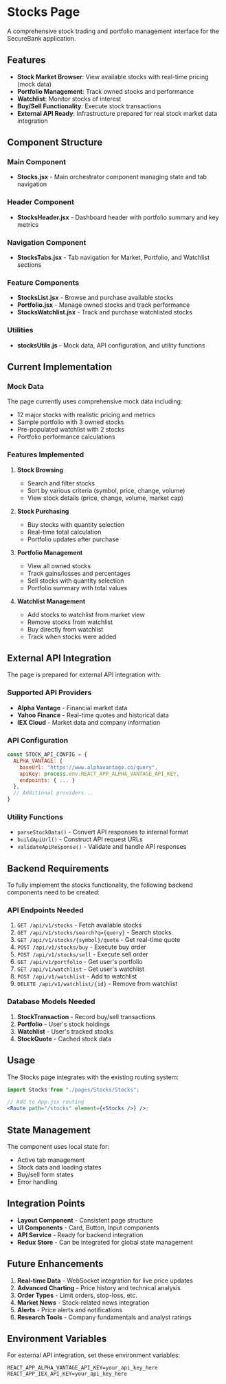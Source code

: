 # Stocks Page

A comprehensive stock trading and portfolio management interface for the SecureBank application.

## Features

-   **Stock Market Browser**: View available stocks with real-time pricing (mock data)
-   **Portfolio Management**: Track owned stocks and performance
-   **Watchlist**: Monitor stocks of interest
-   **Buy/Sell Functionality**: Execute stock transactions
-   **External API Ready**: Infrastructure prepared for real stock market data integration

## Component Structure

### Main Component

-   **Stocks.jsx** - Main orchestrator component managing state and tab navigation

### Header Component

-   **StocksHeader.jsx** - Dashboard header with portfolio summary and key metrics

### Navigation Component

-   **StocksTabs.jsx** - Tab navigation for Market, Portfolio, and Watchlist sections

### Feature Components

-   **StocksList.jsx** - Browse and purchase available stocks
-   **Portfolio.jsx** - Manage owned stocks and track performance
-   **StocksWatchlist.jsx** - Track and purchase watchlisted stocks

### Utilities

-   **stocksUtils.js** - Mock data, API configuration, and utility functions

## Current Implementation

### Mock Data

The page currently uses comprehensive mock data including:

-   12 major stocks with realistic pricing and metrics
-   Sample portfolio with 3 owned stocks
-   Pre-populated watchlist with 2 stocks
-   Portfolio performance calculations

### Features Implemented

1. **Stock Browsing**

    - Search and filter stocks
    - Sort by various criteria (symbol, price, change, volume)
    - View stock details (price, change, volume, market cap)

2. **Stock Purchasing**

    - Buy stocks with quantity selection
    - Real-time total calculation
    - Portfolio updates after purchase

3. **Portfolio Management**

    - View all owned stocks
    - Track gains/losses and percentages
    - Sell stocks with quantity selection
    - Portfolio summary with total values

4. **Watchlist Management**
    - Add stocks to watchlist from market view
    - Remove stocks from watchlist
    - Buy directly from watchlist
    - Track when stocks were added

## External API Integration

The page is prepared for external API integration with:

### Supported API Providers

-   **Alpha Vantage** - Financial market data
-   **Yahoo Finance** - Real-time quotes and historical data
-   **IEX Cloud** - Market data and company information

### API Configuration

```javascript
const STOCK_API_CONFIG = {
  ALPHA_VANTAGE: {
    baseUrl: "https://www.alphavantage.co/query",
    apiKey: process.env.REACT_APP_ALPHA_VANTAGE_API_KEY,
    endpoints: { ... }
  },
  // Additional providers...
}
```

### Utility Functions

-   `parseStockData()` - Convert API responses to internal format
-   `buildApiUrl()` - Construct API request URLs
-   `validateApiResponse()` - Validate and handle API responses

## Backend Requirements

To fully implement the stocks functionality, the following backend components need to be created:

### API Endpoints Needed

1. `GET /api/v1/stocks` - Fetch available stocks
2. `GET /api/v1/stocks/search?q={query}` - Search stocks
3. `GET /api/v1/stocks/{symbol}/quote` - Get real-time quote
4. `POST /api/v1/stocks/buy` - Execute buy order
5. `POST /api/v1/stocks/sell` - Execute sell order
6. `GET /api/v1/portfolio` - Get user's portfolio
7. `GET /api/v1/watchlist` - Get user's watchlist
8. `POST /api/v1/watchlist` - Add to watchlist
9. `DELETE /api/v1/watchlist/{id}` - Remove from watchlist

### Database Models Needed

1. **StockTransaction** - Record buy/sell transactions
2. **Portfolio** - User's stock holdings
3. **Watchlist** - User's tracked stocks
4. **StockQuote** - Cached stock data

## Usage

The Stocks page integrates with the existing routing system:

```jsx
import Stocks from "./pages/Stocks/Stocks";

// Add to App.jsx routing
<Route path="/stocks" element={<Stocks />} />;
```

## State Management

The component uses local state for:

-   Active tab management
-   Stock data and loading states
-   Buy/sell form states
-   Error handling

## Integration Points

-   **Layout Component** - Consistent page structure
-   **UI Components** - Card, Button, Input components
-   **API Service** - Ready for backend integration
-   **Redux Store** - Can be integrated for global state management

## Future Enhancements

1. **Real-time Data** - WebSocket integration for live price updates
2. **Advanced Charting** - Price history and technical analysis
3. **Order Types** - Limit orders, stop-loss, etc.
4. **Market News** - Stock-related news integration
5. **Alerts** - Price alerts and notifications
6. **Research Tools** - Company fundamentals and analyst ratings

## Environment Variables

For external API integration, set these environment variables:

```env
REACT_APP_ALPHA_VANTAGE_API_KEY=your_api_key_here
REACT_APP_IEX_API_KEY=your_api_key_here
```
